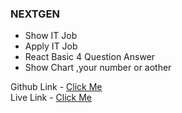 ### NEXTGEN

<ul> 
      <li> Show IT Job </li>
      <li> Apply IT Job  </li>
      <li> React Basic 4 Question Answer </li>
      <li> Show Chart ,your number or aother </li>
    </ul>

Github Link - <a href="https://github.com/Porgramming-Hero-web-course/b7a9-career-hub-rcmehedi15" target="_blank">Click Me </a> <br>
Live Link - <a href="https://nextgen-bd.netlify.app/ " target="_blank"> Click Me</a>
